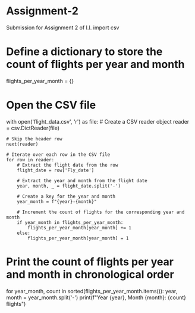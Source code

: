 # Assignment-2
Submission for Assignment 2 of I.I.
import csv

# Define a dictionary to store the count of flights per year and month
flights_per_year_month = {}

# Open the CSV file
with open('flight_data.csv', 'r') as file:
    # Create a CSV reader object
    reader = csv.DictReader(file)
    
    # Skip the header row
    next(reader)
    
    # Iterate over each row in the CSV file
    for row in reader:
        # Extract the flight date from the row
        flight_date = row['Fly_date']
        
        # Extract the year and month from the flight date
        year, month, _ = flight_date.split('-')
        
        # Create a key for the year and month
        year_month = f"{year}-{month}"
        
        # Increment the count of flights for the corresponding year and month
        if year_month in flights_per_year_month:
            flights_per_year_month[year_month] += 1
        else:
            flights_per_year_month[year_month] = 1

# Print the count of flights per year and month in chronological order
for year_month, count in sorted(flights_per_year_month.items()):
    year, month = year_month.split('-')
    print(f"Year {year}, Month {month}: {count} flights")
